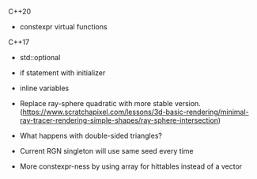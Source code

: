 

C++20
- constexpr virtual functions

C++17
- std::optional
- if statement with initializer
- inline variables


- Replace ray-sphere quadratic with more stable version. (https://www.scratchapixel.com/lessons/3d-basic-rendering/minimal-ray-tracer-rendering-simple-shapes/ray-sphere-intersection)
- What happens with double-sided triangles?
- Current RGN singleton will use same seed every time
- More constexpr-ness by using array for hittables instead of a vector
